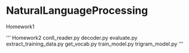 # NaturalLanguageProcessing
Homework1

'''
Homework2 
conll_reader.py
decoder.py
evaluate.py
extract_training_data.py
get_vocab.py
train_model.py
trigram_model.py
'''
